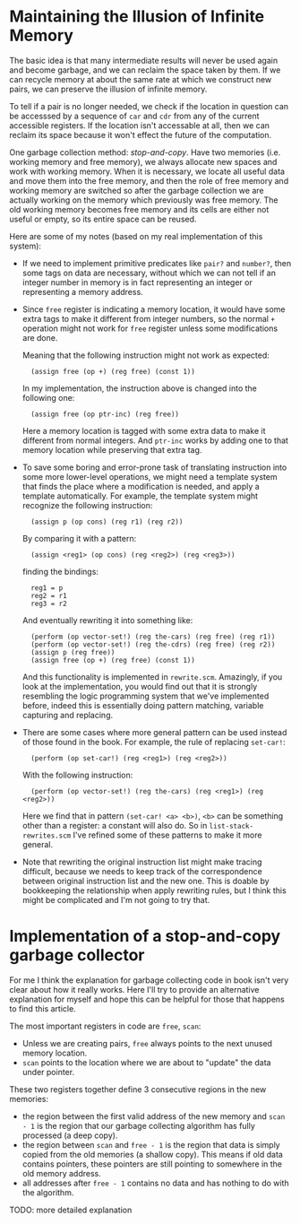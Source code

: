 # Maintaining the Illusion of Infinite Memory

The basic idea is that many intermediate results will never be used
again and become garbage, and we can reclaim the space taken by them.
If we can recycle memory at about the same rate at which we construct
new pairs, we can preserve the illusion of infinite memory.

To tell if a pair is no longer needed, we check if the location in question
can be accesssed by a sequence of `car` and `cdr` from any of the current
accessible registers. If the location isn't accessable at all, then
we can reclaim its space because it won't effect the future of the computation.

One garbage collection method: *stop-and-copy*.
Have two memories (i.e. working memory and free memory),
we always allocate new spaces and work with working memory.
When it is necessary, we locate all useful data and move them into the
free memory, and then the role of free memory and working memory are switched
so after the garbage collection we are actually working on the memory which
previously was free memory. The old working memory becomes free memory and
its cells are either not useful or empty, so its entire space can be reused.

Here are some of my notes (based on my real implementation of this system):

* If we need to implement primitive predicates like `pair?` and `number?`,
then some tags on data are necessary, without which we can not tell if an integer
number in memory is in fact representing an integer or representing a memory address.

* Since `free` register is indicating a memory location, it would have some extra
tags to make it different from integer numbers, so the normal `+` operation might
not work for `free` register unless some modifications are done.

    Meaning that the following instruction might not work as expected:

        (assign free (op +) (reg free) (const 1))

    In my implementation, the instruction above is changed into the following one:

        (assign free (op ptr-inc) (reg free))

    Here a memory location is tagged with some extra data to make it different from
    normal integers. And `ptr-inc` works by adding one to that memory location while
    preserving that extra tag.

* To save some boring and error-prone task of translating instruction into
some more lower-level operations, we might need a template system that finds
the place where a modification is needed, and apply a template automatically.
For example, the template system might recognize the following instruction:

        (assign p (op cons) (reg r1) (reg r2))

    By comparing it with a pattern:

        (assign <reg1> (op cons) (reg <reg2>) (reg <reg3>))

    finding the bindings:

        reg1 = p
        reg2 = r1
        reg3 = r2

    And eventually rewriting it into something like:

        (perform (op vector-set!) (reg the-cars) (reg free) (reg r1))
        (perform (op vector-set!) (reg the-cdrs) (reg free) (reg r2))
        (assign p (reg free))
        (assign free (op +) (reg free) (const 1))

    And this functionality is implemented in `rewrite.scm`.
    Amazingly, if you look at the implementation, you would find out
    that it is strongly resembling the logic programming system that we've implemented before,
    indeed this is essentially doing pattern matching, variable capturing and replacing.

* There are some cases where more general pattern can be used instead of those
found in the book. For example, the rule of replacing `set-car!`:

        (perform (op set-car!) (reg <reg1>) (reg <reg2>))

    With the following instruction:

        (perform (op vector-set!) (reg the-cars) (reg <reg1>) (reg <reg2>))

    Here we find that in pattern `(set-car! <a> <b>)`, `<b>` can be something other than
    a register: a constant will also do.
    So in `list-stack-rewrites.scm` I've refined some of these patterns to make it
    more general.

* Note that rewriting the original instruction list
might make tracing difficult,
because we needs to keep track of the correspondence
between original instruction list and the new one.
This is doable by bookkeeping the relationship when apply rewriting rules,
but I think this might be complicated and I'm not going to try that.

# Implementation of a stop-and-copy garbage collector

For me I think the explanation for garbage collecting code
in book isn't very clear about how it really works.
Here I'll try to provide an alternative explanation for myself
and hope this can be helpful for those that happens to find this article.

The most important registers in code are `free`, `scan`:

* Unless we are creating pairs, `free` always points to the next unused memory location.
* `scan` points to the location where we are about to "update" the data under pointer.

These two registers together define 3 consecutive regions in the new memories:

* the region between the first valid address of the new memory and `scan - 1`
is the region that our garbage collecting algorithm has fully processed (a deep copy).
* the region between `scan` and `free - 1` is the region that data is simply copied from
the old memories (a shallow copy). This means if old data contains pointers,
these pointers are still pointing to somewhere in the old memory address.
* all addresses after `free - 1` contains no data and has nothing to do with the algorithm.

TODO: more detailed explanation
